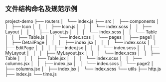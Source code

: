 
## 文件结构命名及规范示例

project-demo
├── routers
│   └── index.js
├── src
│   ├── components
│   │   ├── Icon
│   │   │   ├── Icon.js
│   │   │   └── index.scss
│   │   ├── Layout
│   │   │   ├── Layout.js
│   │   │   └── index.scss
│   │   └── Table
│   │       ├── Table.js
│   │       └── index.scss
│   └── pages
│       ├── page1
│       │   ├── DetailPage
│       │   │   ├── index.jsx
│       │   │   └── index.scss
│       │   ├── EditPage
│       │   │   ├── index.jsx
│       │   │   └── index.scss
│       │   ├── MyLayout
│       │   │   ├── MyLayout.jsx
│       │   │   └── index.scss
│       │   ├── Table
│       │   │   ├── Table.jsx
│       │   │   └── index.scss
│       │   ├── columns.jsx
│       │   ├── index.jsx
│       │   └── index.scss
│       └── page2
│           ├── columns.jsx
│           ├── index.jsx
│           └── index.scss
└── utils
    ├── http.js
    ├── index.js
    └── time.js